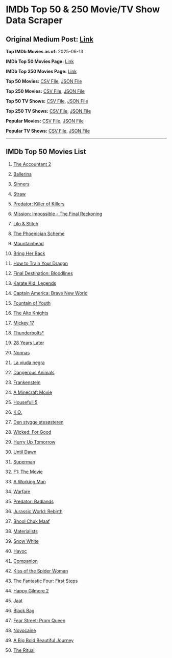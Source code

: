 # IMDb Top 50 & 250 Movie/TV Show Data Scraper

## Original Medium Post: [Link](https://medium.com/@nishantsahoo/which-movie-should-i-watch-5c83a3c0f5b1)

**Top IMDb Movies as of:** 2025-06-13

**IMDb Top 50 Movies Page:** [Link](https://www.imdb.com/search/title/?title_type=feature&release_date=2025-01-01,2025-12-31)

**IMDb Top 250 Movies Page:** [Link](https://www.imdb.com/chart/top/)

**Top 50 Movies:** [CSV File](/data/top50/movies.csv), [JSON File](/data/top50/movies.json)

**Top 250 Movies:** [CSV File](/data/top250/movies.csv), [JSON File](/data/top250/movies.json)

**Top 50 TV Shows:** [CSV File](/data/top50/shows.csv), [JSON File](/data/top50/shows.json)

**Top 250 TV Shows:** [CSV File](/data/top250/shows.csv), [JSON File](/data/top250/shows.json)

**Popular Movies:** [CSV File](/data/popular/movies.csv), [JSON File](/data/popular/movies.json)

**Popular TV Shows:** [CSV File](/data/popular/shows.csv), [JSON File](/data/popular/shows.json)

---

## IMDb Top 50 Movies List

1. [The Accountant 2](https://www.imdb.com/title/tt7068946/)

2. [Ballerina](https://www.imdb.com/title/tt7181546/)

3. [Sinners](https://www.imdb.com/title/tt31193180/)

4. [Straw](https://www.imdb.com/title/tt32550101/)

5. [Predator: Killer of Killers](https://www.imdb.com/title/tt36463894/)

6. [Mission: Impossible - The Final Reckoning](https://www.imdb.com/title/tt9603208/)

7. [Lilo & Stitch](https://www.imdb.com/title/tt11655566/)

8. [The Phoenician Scheme](https://www.imdb.com/title/tt30840798/)

9. [Mountainhead](https://www.imdb.com/title/tt35396529/)

10. [Bring Her Back](https://www.imdb.com/title/tt32246771/)

11. [How to Train Your Dragon](https://www.imdb.com/title/tt26743210/)

12. [Final Destination: Bloodlines](https://www.imdb.com/title/tt9619824/)

13. [Karate Kid: Legends](https://www.imdb.com/title/tt1674782/)

14. [Captain America: Brave New World](https://www.imdb.com/title/tt14513804/)

15. [Fountain of Youth](https://www.imdb.com/title/tt27075958/)

16. [The Alto Knights](https://www.imdb.com/title/tt21815562/)

17. [Mickey 17](https://www.imdb.com/title/tt12299608/)

18. [Thunderbolts\*](https://www.imdb.com/title/tt20969586/)

19. [28 Years Later](https://www.imdb.com/title/tt10548174/)

20. [Nonnas](https://www.imdb.com/title/tt28309594/)

21. [La viuda negra](https://www.imdb.com/title/tt33474172/)

22. [Dangerous Animals](https://www.imdb.com/title/tt32299316/)

23. [Frankenstein](https://www.imdb.com/title/tt1312221/)

24. [A Minecraft Movie](https://www.imdb.com/title/tt3566834/)

25. [Housefull 5](https://www.imdb.com/title/tt9104736/)

26. [K.O.](https://www.imdb.com/title/tt36240772/)

27. [Den stygge stesøsteren](https://www.imdb.com/title/tt29344903/)

28. [Wicked: For Good](https://www.imdb.com/title/tt19847976/)

29. [Hurry Up Tomorrow](https://www.imdb.com/title/tt26927452/)

30. [Until Dawn](https://www.imdb.com/title/tt30955489/)

31. [Superman](https://www.imdb.com/title/tt5950044/)

32. [F1: The Movie](https://www.imdb.com/title/tt16311594/)

33. [A Working Man](https://www.imdb.com/title/tt9150192/)

34. [Warfare](https://www.imdb.com/title/tt31434639/)

35. [Predator: Badlands](https://www.imdb.com/title/tt31227572/)

36. [Jurassic World: Rebirth](https://www.imdb.com/title/tt31036941/)

37. [Bhool Chuk Maaf](https://www.imdb.com/title/tt32058735/)

38. [Materialists](https://www.imdb.com/title/tt30253473/)

39. [Snow White](https://www.imdb.com/title/tt6208148/)

40. [Havoc](https://www.imdb.com/title/tt14123284/)

41. [Companion](https://www.imdb.com/title/tt26584495/)

42. [Kiss of the Spider Woman](https://www.imdb.com/title/tt30400277/)

43. [The Fantastic Four: First Steps](https://www.imdb.com/title/tt10676052/)

44. [Happy Gilmore 2](https://www.imdb.com/title/tt31868189/)

45. [Jaat](https://www.imdb.com/title/tt32223398/)

46. [Black Bag](https://www.imdb.com/title/tt30988739/)

47. [Fear Street: Prom Queen](https://www.imdb.com/title/tt31433402/)

48. [Novocaine](https://www.imdb.com/title/tt29603959/)

49. [A Big Bold Beautiful Journey](https://www.imdb.com/title/tt13650700/)

50. [The Ritual](https://www.imdb.com/title/tt32194932/)
